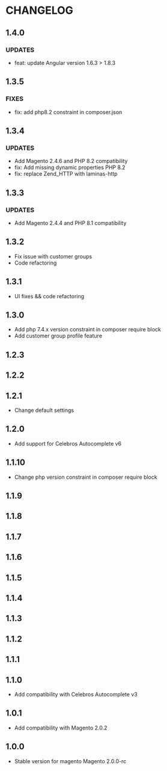 # CHANGELOG

## 1.4.0
### UPDATES
- feat: update Angular version 1.6.3 > 1.8.3

## 1.3.5
### FIXES

- fix: add php8.2 constraint in composer.json

## 1.3.4
### UPDATES

- Add Magento 2.4.6 and PHP 8.2 compatibility
- fix: Add missing dynamic properties PHP 8.2
- fix: replace Zend_HTTP with laminas-http

## 1.3.3

### UPDATES

- Add Magento 2.4.4 and PHP 8.1 compatibility

## 1.3.2

- Fix issue with customer groups 
- Code refactoring

## 1.3.1

- UI fixes && code refactoring

## 1.3.0

- Add php 7.4.x version constraint  in composer require block
- Add customer group profile feature

## 1.2.3

## 1.2.2

## 1.2.1

- Change default settings

## 1.2.0

- Add support for Celebros Autocomplete v6

## 1.1.10

- Change php version constraint  in composer require block

## 1.1.9

## 1.1.8

## 1.1.7

## 1.1.6

## 1.1.5

## 1.1.4

## 1.1.3

## 1.1.2

## 1.1.1

## 1.1.0

- Add compatibility with Celebros Autocomplete v3

## 1.0.1

- Add compatibility with Magento 2.0.2

## 1.0.0

- Stable version for magento Magento 2.0.0-rc
